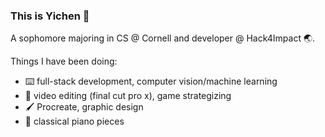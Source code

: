 ### This is Yichen :herb:
A sophomore majoring in CS @ Cornell and developer @ Hack4Impact :earth_asia:. 

Things I have been doing:
- :keyboard: full-stack development, computer vision/machine learning
- :movie_camera: video editing (final cut pro x), game strategizing
- :paintbrush: Procreate, graphic design
- :musical_keyboard: classical piano pieces
